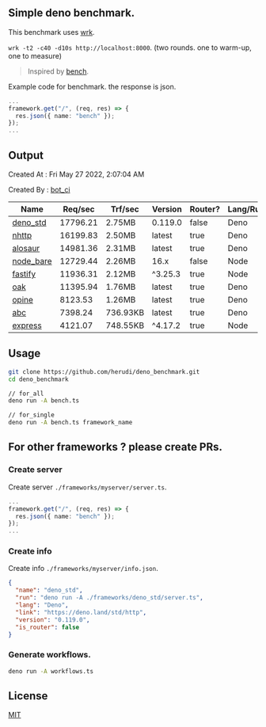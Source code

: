## Simple deno benchmark.
This benchmark uses [wrk](https://github.com/wg/wrk).

`wrk -t2 -c40 -d10s http://localhost:8000`. (two rounds. one to warm-up, one to measure)

> Inspired by [bench](https://github.com/denosaurs/bench).

Example code for benchmark. the response is json.
```ts
...
framework.get("/", (req, res) => {
  res.json({ name: "bench" });
});
...
```

## Output
Created At : Fri May 27 2022, 2:07:04 AM

Created By : [bot_ci](https://github.com/herudi/deno_benchmarks/commits?author=github-actions%5Bbot%5D)

|Name|Req/sec|Trf/sec|Version|Router?|Lang/Runtime|
|----|----|----|----|----|----|
|[deno_std](https://deno.land/std/http)|17796.21|2.75MB|0.119.0|false|Deno|
|[nhttp](https://github.com/nhttp/nhttp)|16199.83|2.50MB|latest|true|Deno|
|[alosaur](https://github.com/alosaur/alosaur)|14981.36|2.31MB|latest|true|Deno|
|[node_bare](https://nodejs.org)|12729.44|2.26MB|16.x|false|Node|
|[fastify](https://github.com/fastify/fastify)|11936.31|2.12MB|^3.25.3|true|Node|
|[oak](https://github.com/oakserver/oak)|11395.94|1.76MB|latest|true|Deno|
|[opine](https://github.com/cmorten/opine)|8123.53|1.26MB|latest|true|Deno|
|[abc](https://deno.land/x/abc)|7398.24|736.93KB|latest|true|Deno|
|[express](https://github.com/expressjs/express)|4121.07|748.55KB|^4.17.2|true|Node|


## Usage
```bash
git clone https://github.com/herudi/deno_benchmark.git
cd deno_benchmark

// for_all
deno run -A bench.ts

// for_single
deno run -A bench.ts framework_name
```
## For other frameworks ? please create PRs.
### Create server
Create server `./frameworks/myserver/server.ts`.
```ts
...
framework.get("/", (req, res) => {
  res.json({ name: "bench" });
});
...
```
### Create info
Create info `./frameworks/myserver/info.json`.
```json
{
  "name": "deno_std",
  "run": "deno run -A ./frameworks/deno_std/server.ts",
  "lang": "Deno",
  "link": "https://deno.land/std/http",
  "version": "0.119.0",
  "is_router": false
}
```
### Generate workflows.
```bash
deno run -A workflows.ts
```
## License

[MIT](LICENSE)

